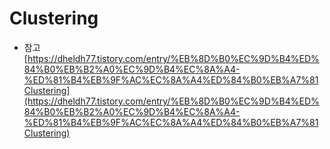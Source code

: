 # Clustering

* 참고[https://dheldh77.tistory.com/entry/%EB%8D%B0%EC%9D%B4%ED%84%B0%EB%B2%A0%EC%9D%B4%EC%8A%A4-%ED%81%B4%EB%9F%AC%EC%8A%A4%ED%84%B0%EB%A7%81Clustering](https://dheldh77.tistory.com/entry/%EB%8D%B0%EC%9D%B4%ED%84%B0%EB%B2%A0%EC%9D%B4%EC%8A%A4-%ED%81%B4%EB%9F%AC%EC%8A%A4%ED%84%B0%EB%A7%81Clustering)

